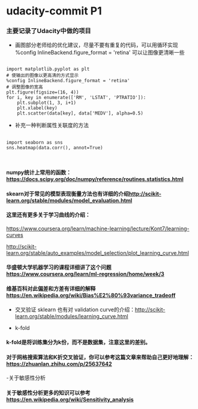 # udacity-commit P1
### 主要记录了Udacity中做的项目
- 画图部分老师给的优化建议，尽量不要有重复的代码，可以用循环实现 %config InlineBackend.figure_format = 'retina' 可以让图像更清晰一些
<pre><code> 
import matplotlib.pyplot as plt
# 使输出的图像以更高清的方式显示
%config InlineBackend.figure_format = 'retina'
# 调整图像的宽高
plt.figure(figsize=(16, 4))
for i, key in enumerate(['RM', 'LSTAT', 'PTRATIO']):
    plt.subplot(1, 3, i+1)
    plt.xlabel(key)
    plt.scatter(data[key], data['MEDV'], alpha=0.5)
</code></pre> 

- 补充一种判断属性关联度的方法

<pre> <code>
import seaborn as sns
sns.heatmap(data.corr(), annot=True)
</pre> </code>

#### numpy统计上常用的函数：<https://docs.scipy.org/doc/numpy/reference/routines.statistics.html> <p>

#### skearn对于常见的模型表现衡量方法也有详细的介绍<http://scikit-learn.org/stable/modules/model_evaluation.html>

#### 这里还有更多关于学习曲线的介绍：
<https://www.coursera.org/learn/machine-learning/lecture/Kont7/learning-curves> <p>
<http://scikit-learn.org/stable/auto_examples/model_selection/plot_learning_curve.html><p>
#### 华盛顿大学机器学习的课程详细讲了这个问题 <https://www.coursera.org/learn/ml-regression/home/week/3><p>
#### 维基百科对此偏差和方差有详细的解释 <https://en.wikipedia.org/wiki/Bias%E2%80%93variance_tradeoff><p>

- 交叉验证
sklearn 也有对 validation curve的介绍：<http://scikit-learn.org/stable/modules/learning_curve.html><p>
- k-fold

#### k-fold是将**训练集**分为k份，而不是数据集，注意这里的差别。<p>
#### 对于网格搜索算法和K折交叉验证，你可以参考这篇文章来帮助自己更好地理解：<https://zhuanlan.zhihu.com/p/25637642><p>
-关于敏感性分析
#### 关于敏感性分析更多的知识可以参考 <https://en.wikipedia.org/wiki/Sensitivity_analysis>
